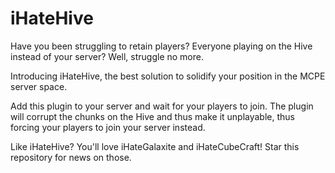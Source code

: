 # iHateHive
Have you been struggling to retain players? Everyone playing on the Hive instead of your server? Well,
struggle no more.

Introducing iHateHive, the best solution to solidify your position in the MCPE server space.

Add this plugin to your server and wait for your players to join. The plugin will corrupt the chunks on
the Hive and thus make it unplayable, thus forcing your players to join your server instead.

Like iHateHive? You'll love iHateGalaxite and iHateCubeCraft! Star this repository for news on those.
